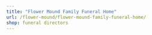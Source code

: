 ```yaml
---
title: "Flower Mound Family Funeral Home"
url: /flower-mound/flower-mound-family-funeral-home/
shop: funeral directors
---
```

